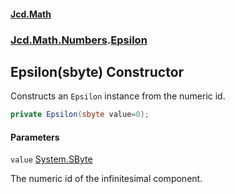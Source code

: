 #### [Jcd.Math](index.md 'index')
### [Jcd.Math.Numbers](Jcd.Math.Numbers.md 'Jcd.Math.Numbers').[Epsilon](Jcd.Math.Numbers.Epsilon.md 'Jcd.Math.Numbers.Epsilon')

## Epsilon(sbyte) Constructor

Constructs an `Epsilon` instance from the numeric id.

```csharp
private Epsilon(sbyte value=0);
```
#### Parameters

<a name='Jcd.Math.Numbers.Epsilon.Epsilon(sbyte).value'></a>

`value` [System.SByte](https://docs.microsoft.com/en-us/dotnet/api/System.SByte 'System.SByte')

The numeric id of the infinitesimal component.